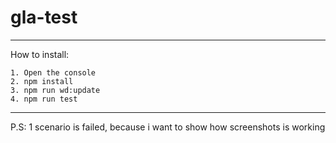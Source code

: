 # gla-test
***
How to install: 
```
1. Open the console
2. npm install
3. npm run wd:update
4. npm run test
```
***
P.S: 1 scenario is failed, because i want to show how screenshots is working
